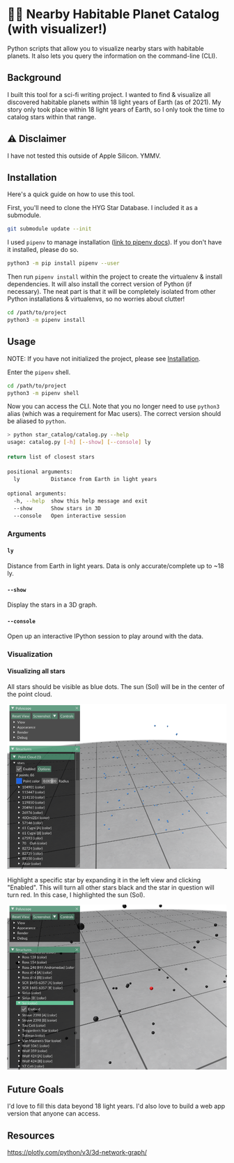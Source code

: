 # 💫🔭 Nearby Habitable Planet Catalog (with visualizer!)

Python scripts that allow you to visualize nearby stars with habitable planets. It also lets you query the information on the command-line (CLI).

## Background

I built this tool for a sci-fi writing project. I wanted to find & visualize all discovered habitable planets within 18 light years of Earth (as of 2021). My story only took place within 18 light years of Earth, so I only took the time to catalog stars within that range.

## ⚠️ Disclaimer

I have not tested this outside of Apple Silicon. YMMV.

## Installation

Here's a quick guide on how to use this tool.

First, you'll need to clone the HYG Star Database. I included it as a submodule.

```bash
git submodule update --init
```

I used `pipenv` to manage installation ([link to pipenv docs](https://pipenv.pypa.io/en/latest/)). If you don't have it installed, please do so.

```bash
python3 -m pip install pipenv --user
```

Then run `pipenv install` within the project to create the virtualenv & install dependencies. It will also install the correct version of Python (if necessary). The neat part is that it will be completely isolated from other Python installations & virtualenvs, so no worries about clutter!
```bash
cd /path/to/project
python3 -m pipenv install
```


## Usage

NOTE: If you have not initialized the project, please see [Installation](#Installation).


Enter the `pipenv` shell.
```bash
cd /path/to/project
python3 -m pipenv shell
```

Now you can access the CLI. Note that you no longer need to use `python3` alias (which was a requirement for Mac users). The correct version should be aliased to `python`.

```bash
> python star_catalog/catalog.py --help
usage: catalog.py [-h] [--show] [--console] ly

return list of closest stars

positional arguments:
  ly          Distance from Earth in light years

optional arguments:
  -h, --help  show this help message and exit
  --show      Show stars in 3D
  --console   Open interactive session
```

### Arguments

#### `ly`
Distance from Earth in light years. Data is only accurate/complete up to ~18 ly.

#### `--show`
Display the stars in a 3D graph.

#### `--console`
Open up an interactive IPython session to play around with the data.


### Visualization

#### Visualizing all stars

All stars should be visible as blue dots. The sun (Sol) will be in the center of the point cloud.

![Visualizing all stars](./images/all-stars.png "Visualizing all stars")

Highlight a specific star by expanding it in the left view and clicking "Enabled". This will turn all other stars black and the star in question will turn red. In this case, I highlighted the sun (Sol).

![Highlighting a specific star](./images/highlight-star.png "Highlighting a specific star")


## Future Goals

I'd love to fill this data beyond 18 light years. I'd also love to build a web app version that anyone can access.

## Resources

https://plotly.com/python/v3/3d-network-graph/


